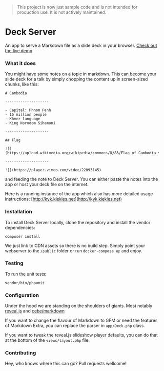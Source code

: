 > This project is now just sample code and is not intended for production use. It is not actively maintained.

# Deck Server

An app to serve a Markdown file as a slide deck in your browser. [Check out the live demo](http://kyk.kiekies.net)

### What it does

You might have some notes on a topic in markdown. This can become your slide deck for a talk by simply chopping the content up in screen-sized chunks, like this:

```
# Cambodia

--------------------

- Capital: Phnom Penh
- 15 million people
- Khmer language
- King Norodom Sihamoni

--------------------

## Flag

![](https://upload.wikimedia.org/wikipedia/commons/8/83/Flag_of_Cambodia.svg)

--------------------

![](https://player.vimeo.com/video/22093145)

```

and feeding the note to Deck Server. You can either paste the notes into the app or host your deck file on the internet.

Here is a running instance of the app which also has more detailed usage instructions: [http://kyk.kiekies.net](http://kyk.kiekies.net)

### Installation

To install Deck Server locally, clone the repository and install the vendor dependencies:

```
composer install
```

We just link to CDN assets so there is no build step. Simply point your webserver to the `/public` folder or run `docker-compose up` and enjoy.

### Testing

To run the unit tests:

```
vendor/bin/phpunit
```

### Configuration

Under the hood we are standing on the shoulders of giants. Most notably [reveal.js](https://github.com/hakimel/reveal.js) and [cebe/markdown](https://github.com/cebe/markdown)

If you want to change the flavour of Markdown to GFM or need the features of Markdown Extra, you can replace the parser in `app/Deck.php` class.

If you want to tweak the reveal.js slideshow player defaults, you can do that at the bottom of the `views/layout.php` file.

### Contributing

Hey, who knows where this can go? Pull requests wellcome!
